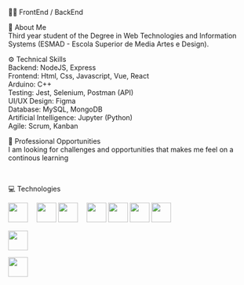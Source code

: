 👨‍💻 FrontEnd / BackEnd

🚀 About Me<br>
Third year student of the Degree in Web Technologies and Information Systems (ESMAD - Escola Superior de Media Artes e Design).

⚙️ Technical Skills<br>
Backend: NodeJS, Express<br>
Frontend: Html, Css, Javascript, Vue, React<br>
Arduino: C++<br>
Testing: Jest, Selenium, Postman (API)<br>
UI/UX Design: Figma<br>
Database: MySQL, MongoDB<br>
Artificial Intelligence: Jupyter (Python)<br>
Agile: Scrum, Kanban

💼 Professional Opportunities<br>
I am looking for challenges and opportunities that makes me feel on a continous learning

<a href="https://www.linkedin.com/in/sim%C3%A3o-freitas/" target="_blank"><img src="https://img.shields.io/badge/linkedin-%230077B5.svg?&style=for-the-badge&logo=linkedin&logoColor=white"  alt=""/></a>&nbsp;&nbsp;&nbsp;&nbsp;

💻 Technologies

<p>
  <img src="https://cdn.jsdelivr.net/gh/devicons/devicon@latest/icons/nodejs/nodejs-original.svg" style="margin-right: 14px; width: 40px;" alt=""/>
  <img src="https://cdn.jsdelivr.net/gh/devicons/devicon@latest/icons/express/express-original.svg" style="width: 40px;" alt=""/>
  <img src="https://cdn.jsdelivr.net/gh/devicons/devicon@latest/icons/html5/html5-original.svg" style="margin-right: 14px; width: 40px;" alt=""/>
  <img src="https://cdn.jsdelivr.net/gh/devicons/devicon@latest/icons/css3/css3-original.svg" style="width: 40px;" alt=""/>
  <img src="https://cdn.jsdelivr.net/gh/devicons/devicon@latest/icons/javascript/javascript-original.svg" style="width: 40px;" alt=""/>
  <img src="https://cdn.jsdelivr.net/gh/devicons/devicon@latest/icons/vuejs/vuejs-original.svg" style="width: 40px;" alt=""/>
  <img src="https://cdn.jsdelivr.net/gh/devicons/devicon@latest/icons/react/react-original.svg" style="width: 40px;" alt=""/>
</p>
<p>
  <img src="https://cdn.jsdelivr.net/gh/devicons/devicon@latest/icons/jest/jest-plain.svg" style="width: 40px;" alt=""/>
</p>
<p>
  <img src="https://cdn.jsdelivr.net/gh/devicons/devicon@latest/icons/cplusplus/cplusplus-original.svg" style="width: 40px;" alt=""/>
</p>

     

      
